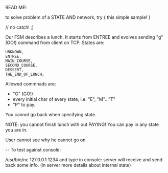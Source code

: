 READ ME!

to solve problem of a STATE AND network, try {
    this simple sample!
}

// no catch! ;)


Our FSM describes a lunch.
It starts from ENTREE and evolves sending "g" (GO!) command from client on TCP.
States are:

    UNKNOWN,
    ENTREE,
    MAIN_COURSE,
    SECOND_COURSE,
    DESSERT,
    THE_END_OF_LUNCH;

Allowed commnads are:

- "G" (GO!)
- every initial char of every state, i.e. "E", "M"..."T"
- "P" to pay.

You cannot go back when specifying state.

NOTE: you cannot finish lunch with out PAYING!
You can pay in any state you are in.

User cannot see why he cannot go on.

--
To test against console:

/usr/bin/nc 127.0.0.1 1234
and type in console: server will receive and send back some info. (in server more details about internal state)


